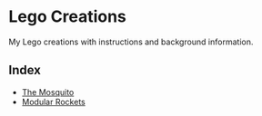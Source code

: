 # Lego Creations

My Lego creations with instructions and background information.

## Index

* [The Mosquito](spaceships/the-mosquito/)
* [Modular Rockets](60th-anniversary/modular-rockets/)

